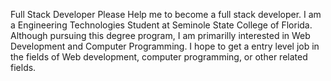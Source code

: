 Full Stack Developer
Please Help me to become a full stack developer.
I am a Engineering Technologies Student at Seminole State College of Florida. Although pursuing this degree program, I am primarilly interested in Web Development and Computer Programming. I hope to get a entry level job in the fields of Web development, computer programming, or other related fields. 
